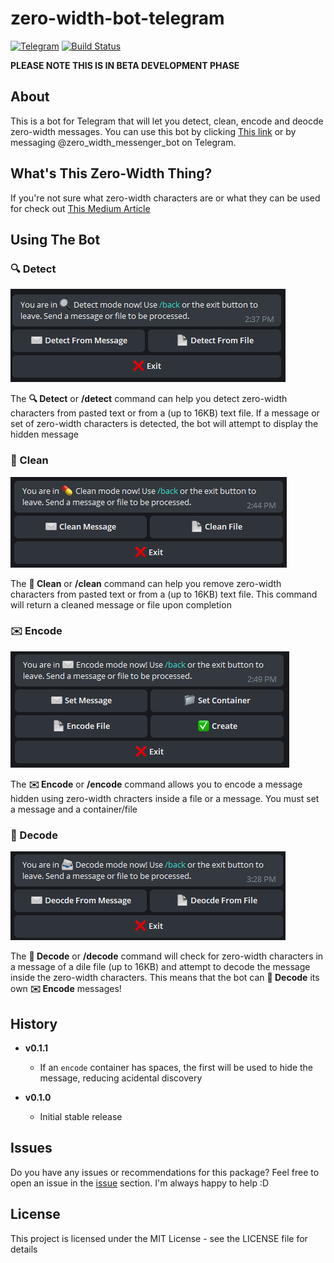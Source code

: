 # zero-width-bot-telegram

[![Telegram](https://img.shields.io/badge/Telegram-Lilith%20Tundrus-blue.svg)](https://telegram.me/lilithtundrus) [![Build Status](https://travis-ci.org/LilithTundrus/zero-width-bot-telegram.svg?branch=master)](https://travis-ci.org/LilithTundrus/zero-width-bot-telegram)

**PLEASE NOTE THIS IS IN BETA DEVELOPMENT PHASE** 


## About

This is a bot for Telegram that will let you detect, clean, encode and deocde zero-width messages. You can use this bot by clicking [This link](https://telegram.me/zero_width_messenger_bot) or by messaging @zero_width_messenger_bot on Telegram.


## What's This Zero-Width Thing?

If you're not sure what zero-width characters are or what they can be used for check out [This Medium Article](https://medium.com/@umpox/be-careful-what-you-copy-invisibly-inserting-usernames-into-text-with-zero-width-characters-18b4e6f17b66)


## Using The Bot


### 🔍 Detect

![Detect Mode](https://github.com/LilithTundrus/zero-width-bot-telegram/blob/master/iamges/detect.png)

The **🔍 Detect** or **/detect** command can help you detect zero-width characters from pasted text or from a (up to 16KB) text file. If a message or set of zero-width characters is detected, the bot will attempt to display the hidden message


### 💊 Clean

![Clean Mode](https://github.com/LilithTundrus/zero-width-bot-telegram/blob/master/iamges/clean.png)

The **💊 Clean** or **/clean** command can help you remove zero-width characters from pasted text or from a (up to 16KB) text file. This command will return a cleaned message or file upon completion


### ✉️ Encode

![Encode Mode](https://github.com/LilithTundrus/zero-width-bot-telegram/blob/master/iamges/encode.png)

The **✉️ Encode** or **/encode** command allows you to encode a message hidden using zero-width chracters inside a file or a message. You must set a message and a container/file


### 📨 Decode

![Clean Mode](https://github.com/LilithTundrus/zero-width-bot-telegram/blob/master/iamges/decode.png)

The **📨 Decode** or **/decode** command will check for zero-width characters in a message of a dile file (up to 16KB) and attempt to decode the message inside the zero-width characters. This means that the bot can **📨 Decode** its own **✉️ Encode** messages!


## History

- **v0.1.1**
    - If an `encode` container has spaces, the first will be used to hide the message, reducing acidental discovery


- **v0.1.0**
    - Initial stable release


## Issues

Do you have any issues or recommendations for this package? Feel free to open an issue in the [issue](https://github.com/LilithTundrus/zero-width-bot-telegram/issues) section. I'm always happy to help :D


## License

This project is licensed under the MIT License - see the LICENSE file for details